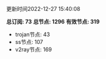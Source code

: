 更新时间2022-12-27 15:40:08

**总订阅: 73**
**总节点: 1296**
**有效节点: 319**
- trojan节点: 43
- ss节点: 107
- v2ray节点: 169
